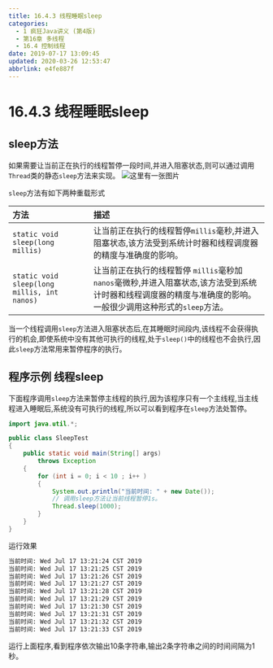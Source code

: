 ```yaml
---
title: 16.4.3 线程睡眠sleep
categories: 
  - 1 疯狂Java讲义 (第4版)
  - 第16章 多线程
  - 16.4 控制线程
date: 2019-07-17 13:09:45
updated: 2020-03-26 12:53:47
abbrlink: e4fe887f
---
```

# 16.4.3 线程睡眠sleep
## sleep方法
如果需要让当前正在执行的线程暂停一段时间,并进入阻塞状态,则可以通过调用`Thread`类的静态`sleep`方法来实现。
![这里有一张图片](https://image-1257720033.cos.ap-shanghai.myqcloud.com/blog/readbooknote/fangkuangJavaJiangYi3/16/1.png)

`sleep`方法有如下两种重载形式

|方法|描述|
|:---|:---|
|`static void sleep(long millis)`|让当前正在执行的线程暂停`millis`毫秒,并进入阻塞状态,该方法受到系统计时器和线程调度器的精度与准确度的影响。|
|`static void sleep(long millis, int nanos)`|让当前正在执行的线程暂停 `millis`毫秒加 `nanos`毫微秒,并进入阻塞状态,该方法受到系统计时器和线程调度器的精度与准确度的影响。一般很少调用这种形式的`sleep`方法。|

当一个线程调用`sleep`方法进入阻塞状态后,在其睡眠时间段内,该线程不会获得执行的机会,即使系统中没有其他可执行的线程,处于`sleep()`中的线程也不会执行,因此`sleep`方法常用来暂停程序的执行。
## 程序示例 线程sleep
下面程序调用`sleep`方法来暂停主线程的执行,因为该程序只有一个主线程,当主线程进入睡眠后,系统没有可执行的线程,所以可以看到程序在`sleep`方法处暂停。
```java
import java.util.*;

public class SleepTest
{
    public static void main(String[] args)
        throws Exception
    {
        for (int i = 0; i < 10 ; i++ )
        {
            System.out.println("当前时间: " + new Date());
            // 调用sleep方法让当前线程暂停1s。
            Thread.sleep(1000);
        }
    }
}
```
运行效果
```cmd
当前时间: Wed Jul 17 13:21:24 CST 2019
当前时间: Wed Jul 17 13:21:25 CST 2019
当前时间: Wed Jul 17 13:21:26 CST 2019
当前时间: Wed Jul 17 13:21:27 CST 2019
当前时间: Wed Jul 17 13:21:28 CST 2019
当前时间: Wed Jul 17 13:21:29 CST 2019
当前时间: Wed Jul 17 13:21:30 CST 2019
当前时间: Wed Jul 17 13:21:31 CST 2019
当前时间: Wed Jul 17 13:21:32 CST 2019
当前时间: Wed Jul 17 13:21:33 CST 2019
```
运行上面程序,看到程序依次输出10条字符串,输出2条字符串之间的时间间隔为1秒。
